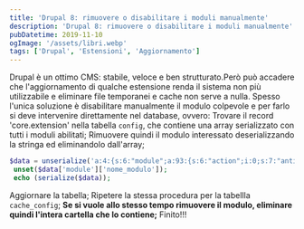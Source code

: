 ```yaml
---
title: 'Drupal 8: rimuovere o disabilitare i moduli manualmente'
description: 'Drupal 8: rimuovere o disabilitare i moduli manualmente'
pubDatetime: 2019-11-10
ogImage: '/assets/libri.webp'
tags: ['Drupal', 'Estensioni', 'Aggiornamento']
---
```


Drupal è un ottimo CMS: stabile, veloce e ben strutturato.Però può accadere che l'aggiornamento di qualche estensione renda il sistema non più utilizzabile e eliminare file temporanei e cache non serve a nulla.
Spesso l'unica soluzione è disabilitare manualmente il modulo colpevole e per farlo si deve intervenire direttamente nel database, ovvero:
Trovare il record 'core.extension' nella tabella `config`, che contiene una array serializzato con tutti i moduli abilitati;
Rimuovere quindi il modulo interessato deserializzando la stringa ed eliminandolo dall'array;

```php
$data = unserialize('a:4:{s:6:"module";a:93:{s:6:"action";i:0;s:7:"antibot";i:0;s:14:"automated_cron";i:0;s:3:"ban";i:0;s:5:"blazy";i:0;s:8:"blazy_ui";i:0;s:5:"block";i:0;s:13:"block_content";i:0;s:10:"breakpoint";i:0;s:7:"captcha";i:0;s:8:"ckeditor";i:0;s:11:"ckwordcount";i:0;s:13:"collapse_text";i:0;s:5:"color";i:0;s:7:"comment";i:0;s:6:"config";i:0;s:18:"config_translation";i:0;s:7:"contact";i:0;s:13:"contact_block";i:0;s:10:"contextual";i:0;s:6:"ctools";i:0;s:8:"datetime";i:0;s:5:"dblog";i:0;s:12:"double_field";i:0;s:18:"dynamic_page_cache";i:0;s:6:"editor";i:0;s:6:"entity";i:0;s:5:"field";i:0;s:11:"field_group";i:0;s:8:"field_ui";i:0;s:4:"file";i:0;s:7:"fillpdf";i:0;s:6:"filter";i:0;s:11:"fontawesome";i:0;s:17:"form_mode_control";i:0;s:16:"google_analytics";i:0;s:4:"help";i:0;s:7:"history";i:0;s:5:"image";i:0;s:4:"imce";i:0;s:8:"language";i:0;s:4:"link";i:0;s:6:"locale";i:0;s:5:"media";i:0;s:11:"menu_markup";i:0;s:17:"menu_multilingual";i:0;s:7:"menu_ui";i:0;s:7:"metatag";i:0;s:4:"nise";i:0;s:4:"node";i:0;s:12:"notification";i:0;s:7:"options";i:0;s:10:"page_cache";i:0;s:11:"panelbutton";i:0;s:4:"path";i:0;s:6:"plugin";i:0;s:3:"rdf";i:0;s:16:"responsive_image";i:0;s:5:"rules";i:0;s:10:"rules_test";i:0;s:6:"search";i:0;s:13:"serialization";i:0;s:8:"shortcut";i:0;s:5:"slick";i:0;s:8:"slick_ui";i:0;s:11:"slick_views";i:0;s:4:"smtp";i:0;s:6:"system";i:0;s:8:"taxonomy";i:0;s:4:"text";i:0;s:5:"token";i:0;s:7:"toolbar";i:0;s:4:"tour";i:0;s:10:"typed_data";i:0;s:6:"update";i:0;s:4:"user";i:0;s:11:"userprotect";i:0;s:18:"vem_migrate_oembed";i:0;s:5:"video";i:0;s:17:"video_embed_field";i:0;s:17:"video_embed_html5";i:0;s:17:"video_embed_media";i:0;s:8:"views_ui";i:0;s:7:"webform";i:0;s:22:"webform_submission_log";i:0;s:10:"webform_ui";i:0;s:10:"contribute";i:1;s:17:"menu_link_content";i:1;s:8:"pathauto";i:1;s:19:"content_translation";i:10;s:5:"views";i:10;s:8:"standard";i:1000;s:20:"eu_cookie_compliance";i:1001;}s:5:"theme";a:5:{s:6:"stable";i:0;s:6:"classy";i:0;s:5:"seven";i:0;s:10:"uniselinus";i:0;s:16:"uniselinus_admin";i:0;}s:7:"profile";s:8:"standard";s:5:"_core";a:1:{s:19:"default_config_hash";s:43:"R4IF-ClDHXxblLcG0L7MgsLvfBIMAvi_skumNFQwkDc";}}');
 unset($data['module']['nome_modulo']);
 echo (serialize($data));
```
Aggiornare la tabella;
Ripetere la stessa procedura per la tabellla `cache_config`;
**Se si vuole allo stesso tempo rimuovere il modulo, eliminare quindi l'intera cartella che lo contiene;**
Finito!!!
